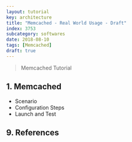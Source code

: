 ```yaml
---
layout: tutorial
key: architecture
title: "Memcached - Real World Usage - Draft"
index: 3753
subcategory: softwares
date: 2018-08-10
tags: [Memcached]
draft: true
---
```


> Memcached Tutorial

## 1. Memcached
* Scenario
* Configuration Steps
* Launch and Test


## 9. References
